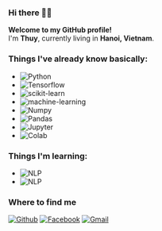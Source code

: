### Hi there 👋😊

<p><b>Welcome to my GitHub profile!</b> </br> I'm <b>Thuy</b>, currently living in <b>Hanoi, Vietnam</b>. </p>

<h3>Things I've already know basically:</h3>

- <img alt="Python" src="https://img.shields.io/badge/Python-3366FF?style=flat&logo=python&logoColor=white" />
- <img alt="Tensorflow" src="https://img.shields.io/badge/Tensorflow-FF6F00?style=flat&logo=tensorflow&logoColor=white" />
- <img alt="scikit-learn" src="https://img.shields.io/badge/scikit--learn-F7931E?&style=flat&logo=scikit-learn&logoColor=white" />
- <img alt="machine-learning" src="https://img.shields.io/badge/Machine--Learning-33CC33?style=flat&logo=scikit&logoColor=white" />
- <img alt="Numpy" src="https://img.shields.io/badge/Numpy-013243?style=flat&logo=numpy&logoColor=white" />
- <img alt="Pandas" src="https://img.shields.io/badge/Pandas-150458?style=flat&logo=pandas&logoColor=white" />
- <img alt="Jupyter" src="https://img.shields.io/badge/Jupyter--Notebook-F37626?style=flat&logo=Jupyter&logoColor=white" />
- <img alt="Colab" src="https://img.shields.io/badge/Google--Colab-F9AB00?style=flat&logo=google-colab&logoColor=white" />

<h3>Things I'm learning:</h3>

- <img alt="NLP" src="https://img.shields.io/badge/Computer--Vision-03C75A?style=flat&logo=nlp&logoColor=white" />
- <img alt="NLP" src="https://img.shields.io/badge/Natural--Language--Processing-03C75A?style=flat&logo=nlp&logoColor=white" />


<h3>Where to find me</h3>
<p><a href="https://github.com/hthuy1998" target="_blank"><img alt="Github" src="https://img.shields.io/badge/GitHub-%2312100E.svg?&style=for-the-badge&logo=Github&logoColor=white" /></a> 
<a href="https://www.facebook.com/thuy.hoang08091998" target="_blank"><img alt="Facebook" src="https://img.shields.io/badge/Facebook-1877F2?&style=for-the-badge&logo=facebook&logoColor=white" /></a> 
<a href="thuybg98a5@gmail.com" target="_blank"><img alt="Gmail" src="https://img.shields.io/badge/Gmail-EA4335?&style=for-the-badge&logo=gmail&logoColor=white" /></a>
</p>
